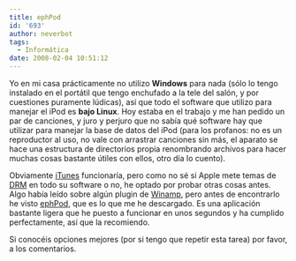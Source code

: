 ```yaml
---
title: ephPod
id: '693'
author: neverbot
tags:
  - Informática
date: 2008-02-04 10:51:12
---
```


Yo en mi casa prácticamente no utilizo **Windows** para nada (sólo lo tengo instalado en el portátil que tengo enchufado a la tele del salón, y por cuestiones puramente lúdicas), así que todo el software que utilizo para manejar el iPod es **bajo Linux**. Hoy estaba en el trabajo y me han pedido un par de canciones, y juro y perjuro que no sabía qué software hay que utilizar para manejar la base de datos del iPod (para los profanos: no es un reproductor al uso, no vale con arrastrar canciones sin más, el aparato se hace una estructura de directorios propia renombrando archivos para hacer muchas cosas bastante útiles con ellos, otro día lo cuento).

Obviamente [iTunes](http://www.apple.com/es/itunes/download/) funcionaría, pero como no sé si Apple mete temas de [DRM](http://en.wikipedia.org/wiki/Digital_rights_management) en todo su software o no, he optado por probar otras cosas antes. Algo había leído sobre algún plugin de [Winamp](http://www.winamp.com/), pero antes de encontrarlo he visto [ephPod](http://www.ephpod.com/), que es lo que me he descargado. Es una aplicación bastante ligera que he puesto a funcionar en unos segundos y ha cumplido perfectamente, así que la recomiendo.

Si conocéis opciones mejores (por si tengo que repetir esta tarea) por favor, a los comentarios.